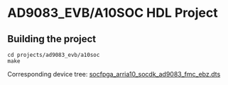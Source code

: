 # AD9083_EVB/A10SOC HDL Project

## Building the project

```
cd projects/ad9083_evb/a10soc
make
```

Corresponding device tree: [socfpga_arria10_socdk_ad9083_fmc_ebz.dts](https://github.com/analogdevicesinc/linux/blob/main/arch/arm/boot/dts/intel/socfpga/socfpga_arria10_socdk_ad9083_fmc_ebz.dts)
